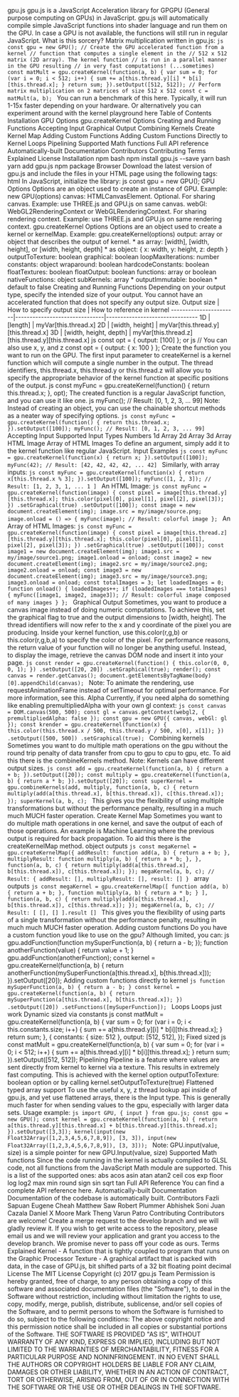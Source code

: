 gpu.js gpu.js is a JavaScript Acceleration library for GPGPU (General purpose computing on GPUs) in JavaScript. gpu.js will automatically compile simple JavaScript functions into shader language and run them on the GPU. In case a GPU is not available, the functions will still run in regular JavaScript. What is this sorcery? Matrix multiplication written in gpu.js: ```js const gpu = new GPU(); // Create the GPU accelerated function from a kernel // function that computes a single element in the // 512 x 512 matrix (2D array). The kernel function // is run in a parallel manner in the GPU resulting // in very fast computations! (...sometimes) const matMult = gpu.createKernel(function(a, b) { var sum = 0; for (var i = 0; i < 512; i++) { sum += a[this.thread.y][i] * b[i][this.thread.x]; } return sum; }).setOutput([512, 512]); // Perform matrix multiplication on 2 matrices of size 512 x 512 const c = matMult(a, b); ``` You can run a benchmark of this here. Typically, it will run 1-15x faster depending on your hardware. Or alternatively you can experiment around with the kernel playground here Table of Contents Installation GPU Options gpu.createKernel Options Creating and Running Functions Accepting Input Graphical Output Combining Kernels Create Kernel Map Adding Custom Functions Adding Custom Functions Directly to Kernel Loops Pipelining Supported Math functions Full API reference Automatically-built Documentation Contributors Contributing Terms Explained License Installation npm bash npm install gpu.js --save yarn bash yarn add gpu.js npm package Browser Download the latest version of gpu.js and include the files in your HTML page using the following tags: html <script src="/path/to/js/gpu.min.js"></script> In JavaScript, initialize the library: js const gpu = new GPU(); GPU Options Options are an object used to create an instance of GPU. Example: new GPU(options) canvas: HTMLCanvasElement. Optional. For sharing canvas. Example: use THREE.js and GPU.js on same canvas. webGl: WebGL2RenderingContext or WebGLRenderingContext. For sharing rendering context. Example: use THREE.js and GPU.js on same rendering context. gpu.createKernel Options Options are an object used to create a kernel or kernelMap. Example: gpu.createKernel(options) output: array or object that describes the output of kernel. * as array: [width], [width, height], or [width, height, depth] * as object: { x: width, y: height, z: depth } outputToTexture: boolean graphical: boolean loopMaxIterations: number constants: object wraparound: boolean hardcodeConstants: boolean floatTextures: boolean floatOutput: boolean functions: array or boolean nativeFunctions: object subKernels: array * outputImmutable: boolean * default to false Creating and Running Functions Depending on your output type, specify the intended size of your output. You cannot have an accelerated function that does not specify any output size. Output size | How to specify output size | How to reference in kernel -----------------------|-------------------------------|-------------------------------- 1D | [length] | myVar[this.thread.x] 2D | [width, height] | myVar[this.thread.y][this.thread.x] 3D | [width, height, depth] | myVar[this.thread.z][this.thread.y][this.thread.x] js const opt = { output: [100] }; or js // You can also use x, y, and z const opt = { output: { x: 100 } }; Create the function you want to run on the GPU. The first input parameter to createKernel is a kernel function which will compute a single number in the output. The thread identifiers, this.thread.x, this.thread.y or this.thread.z will allow you to specify the appropriate behavior of the kernel function at specific positions of the output. js const myFunc = gpu.createKernel(function() { return this.thread.x; }, opt); The created function is a regular JavaScript function, and you can use it like one. js myFunc(); // Result: [0, 1, 2, 3, ... 99] Note: Instead of creating an object, you can use the chainable shortcut methods as a neater way of specifying options. ```js const myFunc = gpu.createKernel(function() { return this.thread.x; }).setOutput([100]); myFunc(); // Result: [0, 1, 2, 3, ... 99] ``` Accepting Input Supported Input Types Numbers 1d Array 2d Array 3d Array HTML Image Array of HTML Images To define an argument, simply add it to the kernel function like regular JavaScript. Input Examples ```js const myFunc = gpu.createKernel(function(x) { return x; }).setOutput([100]); myFunc(42); // Result: [42, 42, 42, 42, ... 42] ``` Similarly, with array inputs: ```js const myFunc = gpu.createKernel(function(x) { return x[this.thread.x % 3]; }).setOutput([100]); myFunc([1, 2, 3]); // Result: [1, 2, 3, 1, ... 1 ] ``` An HTML Image: ```js const myFunc = gpu.createKernel(function(image) { const pixel = image[this.thread.y][this.thread.x]; this.color(pixel[0], pixel[1], pixel[2], pixel[3]); }) .setGraphical(true) .setOutput([100]); const image = new document.createElement(img); image.src = my/image/source.png; image.onload = () => { myFunc(image); // Result: colorful image }; ``` An Array of HTML Images: ```js const myFunc = gpu.createKernel(function(image) { const pixel = image[this.thread.z][this.thread.y][this.thread.x]; this.color(pixel[0], pixel[1], pixel[2], pixel[3]); }) .setGraphical(true) .setOutput([100]); const image1 = new document.createElement(img); image1.src = my/image/source1.png; image1.onload = onload; const image2 = new document.createElement(img); image2.src = my/image/source2.png; image2.onload = onload; const image3 = new document.createElement(img); image3.src = my/image/source3.png; image3.onload = onload; const totalImages = 3; let loadedImages = 0; function onload() { loadedImages++; if (loadedImages === totalImages) { myFunc([image1, image2, image3]); // Result: colorful image composed of many images } }; ``` Graphical Output Sometimes, you want to produce a canvas image instead of doing numeric computations. To achieve this, set the graphical flag to true and the output dimensions to [width, height]. The thread identifiers will now refer to the x and y coordinate of the pixel you are producing. Inside your kernel function, use this.color(r,g,b) or this.color(r,g,b,a) to specify the color of the pixel. For performance reasons, the return value of your function will no longer be anything useful. Instead, to display the image, retrieve the canvas DOM node and insert it into your page. ```js const render = gpu.createKernel(function() { this.color(0, 0, 0, 1); }) .setOutput([20, 20]) .setGraphical(true); render(); const canvas = render.getCanvas(); document.getElementsByTagName(body)[0].appendChild(canvas); ``` Note: To animate the rendering, use requestAnimationFrame instead of setTimeout for optimal performance. For more information, see this. Alpha Currently, if you need alpha do something like enabling premultipliedAlpha with your own gl context: ```js const canvas = DOM.canvas(500, 500); const gl = canvas.getContext(webgl2, { premultipliedAlpha: false }); const gpu = new GPU({ canvas, webGl: gl }); const krender = gpu.createKernel(function(x) { this.color(this.thread.x / 500, this.thread.y / 500, x[0], x[1]); }) .setOutput([500, 500]) .setGraphical(true); ``` Combining kernels Sometimes you want to do multiple math operations on the gpu without the round trip penalty of data transfer from cpu to gpu to cpu to gpu, etc. To aid this there is the combineKernels method. Note: Kernels can have different output sizes. ```js const add = gpu.createKernel(function(a, b) { return a + b; }).setOutput([20]); const multiply = gpu.createKernel(function(a, b) { return a * b; }).setOutput([20]); const superKernel = gpu.combineKernels(add, multiply, function(a, b, c) { return multiply(add(a[this.thread.x], b[this.thread.x]), c[this.thread.x]); }); superKernel(a, b, c); ``` This gives you the flexibility of using multiple transformations but without the performance penalty, resulting in a much much MUCH faster operation. Create Kernel Map Sometimes you want to do multiple math operations in one kernel, and save the output of each of those operations. An example is Machine Learning where the previous output is required for back propagation. To aid this there is the createKernelMap method. object outputs ```js const megaKernel = gpu.createKernelMap({ addResult: function add(a, b) { return a + b; }, multiplyResult: function multiply(a, b) { return a * b; }, }, function(a, b, c) { return multiply(add(a[this.thread.x], b[this.thread.x]), c[this.thread.x]); }); megaKernel(a, b, c); // Result: { addResult: [], multiplyResult: [], result: [] } ``` array outputs ```js const megaKernel = gpu.createKernelMap([ function add(a, b) { return a + b; }, function multiply(a, b) { return a * b; } ], function(a, b, c) { return multiply(add(a[this.thread.x], b[this.thread.x]), c[this.thread.x]); }); megaKernel(a, b, c); // Result: [ [], [] ].result [] ``` This gives you the flexibility of using parts of a single transformation without the performance penalty, resulting in much much MUCH faster operation. Adding custom functions Do you have a custom function youd like to use on the gpu? Although limited, you can: js gpu.addFunction(function mySuperFunction(a, b) { return a - b; }); function anotherFunction(value) { return value + 1; } gpu.addFunction(anotherFunction); const kernel = gpu.createKernel(function(a, b) { return anotherFunction(mySuperFunction(a[this.thread.x], b[this.thread.x])); }).setOutput([20]); Adding custom functions directly to kernel ```js function mySuperFunction(a, b) { return a - b; } const kernel = gpu.createKernel(function(a, b) { return mySuperFunction(a[this.thread.x], b[this.thread.x]); }) .setOutput([20]) .setFunctions([mySuperFunction]); ``` Loops Loops just work Dynamic sized via constants js const matMult = gpu.createKernel(function(a, b) { var sum = 0; for (var i = 0; i < this.constants.size; i++) { sum += a[this.thread.y][i] * b[i][this.thread.x]; } return sum; }, { constants: { size: 512 }, output: [512, 512], }); Fixed sized js const matMult = gpu.createKernel(function(a, b) { var sum = 0; for (var i = 0; i < 512; i++) { sum += a[this.thread.y][i] * b[i][this.thread.x]; } return sum; }).setOutput([512, 512]); Pipelining Pipeline is a feature where values are sent directly from kernel to kernel via a texture. This results in extremely fast computing. This is achieved with the kernel option outputToTexture: boolean option or by calling kernel.setOutputToTexture(true) Flattened typed array support To use the useful x, y, z thread lookup api inside of gpu.js, and yet use flattened arrays, there is the Input type. This is generally much faster for when sending values to the gpu, especially with larger data sets. Usage example: ```js import GPU, { input } from gpu.js; const gpu = new GPU(); const kernel = gpu.createKernel(function(a, b) { return a[this.thread.y][this.thread.x] + b[this.thread.y][this.thread.x]; }).setOutput([3,3]); kernel(input(new Float32Array([1,2,3,4,5,6,7,8,9]), [3, 3]), input(new Float32Array([1,2,3,4,5,6,7,8,9]), [3, 3])); ``` Note: GPU.input(value, size) is a simple pointer for new GPU.Input(value, size) Supported Math functions Since the code running in the kernel is actually compiled to GLSL code, not all functions from the JavaScript Math module are supported. This is a list of the supported ones: abs acos asin atan atan2 ceil cos exp floor log log2 max min round sign sin sqrt tan Full API Reference You can find a complete API reference here. Automatically-built Documentation Documentation of the codebase is automatically built. Contributors Fazli Sapuan Eugene Cheah Matthew Saw Robert Plummer Abhishek Soni Juan Cazala Daniel X Moore Mark Theng Varun Patro Contributing Contributors are welcome! Create a merge request to the develop branch and we will gladly review it. If you wish to get write access to the repository, please email us and we will review your application and grant you access to the develop branch. We promise never to pass off your code as ours. Terms Explained Kernel - A function that is tightly coupled to program that runs on the Graphic Processor Texture - A graphical artifact that is packed with data, in the case of GPU.js, bit shifted parts of a 32 bit floating point decimal License The MIT License Copyright (c) 2017 gpu.js Team Permission is hereby granted, free of charge, to any person obtaining a copy of this software and associated documentation files (the "Software"), to deal in the Software without restriction, including without limitation the rights to use, copy, modify, merge, publish, distribute, sublicense, and/or sell copies of the Software, and to permit persons to whom the Software is furnished to do so, subject to the following conditions: The above copyright notice and this permission notice shall be included in all copies or substantial portions of the Software. THE SOFTWARE IS PROVIDED "AS IS", WITHOUT WARRANTY OF ANY KIND, EXPRESS OR IMPLIED, INCLUDING BUT NOT LIMITED TO THE WARRANTIES OF MERCHANTABILITY, FITNESS FOR A PARTICULAR PURPOSE AND NONINFRINGEMENT. IN NO EVENT SHALL THE AUTHORS OR COPYRIGHT HOLDERS BE LIABLE FOR ANY CLAIM, DAMAGES OR OTHER LIABILITY, WHETHER IN AN ACTION OF CONTRACT, TORT OR OTHERWISE, ARISING FROM, OUT OF OR IN CONNECTION WITH THE SOFTWARE OR THE USE OR OTHER DEALINGS IN THE SOFTWARE.